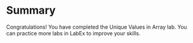 # Summary

Congratulations! You have completed the Unique Values in Array lab. You can practice more labs in LabEx to improve your skills.
